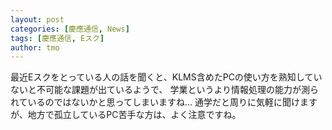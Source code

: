 ```yaml
---
layout: post
categories: [慶應通信, News]
tags: [慶應通信, Eスク]
author: tmo
---
```

最近Eスクをとっている人の話を聞くと、KLMS含めたPCの使い方を熟知していないと不可能な課題が出ているようで、
学業というより情報処理の能力が測られているのではないかと思ってしまいますね...
通学だと周りに気軽に聞けますが、地方で孤立しているPC苦手な方は、よく注意ですね。